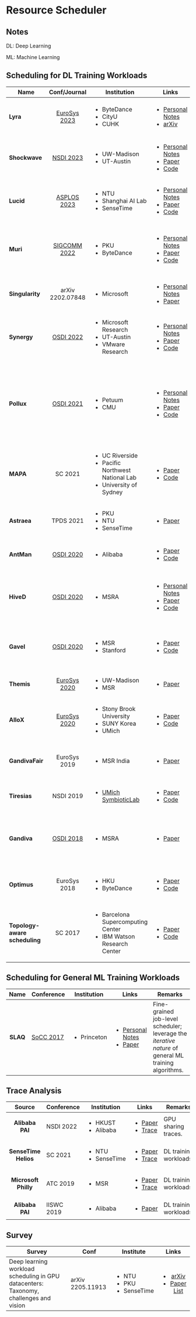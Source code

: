 # Resource Scheduler

## Notes

DL: Deep Learning

ML: Machine Learning

## Scheduling for DL Training Workloads

<table><thead><tr><th width="132">Name</th><th align="center">Conf/Journal</th><th>Institution</th><th>Links</th><th>Remarks</th></tr></thead><tbody><tr><td><strong>Lyra</strong></td><td align="center"><a href="../../reading-notes/conference/eurosys-2023.md">EuroSys 2023</a></td><td><ul><li>ByteDance</li><li>CityU</li><li>CUHK</li></ul></td><td><ul><li><a href="../../reading-notes/miscellaneous/arxiv/2022/aryl-an-elastic-cluster-scheduler-for-deep-learning.md">Personal Notes</a></li><li><a href="https://arxiv.org/abs/2202.07896">arXiv</a></li></ul></td><td>Loan idle inference GPU servers for elastic training jobs.</td></tr><tr><td><strong>Shockwave</strong></td><td align="center"><a href="../../reading-notes/conference/nsdi-2023/">NSDI 2023</a></td><td><ul><li>UW-Madison</li><li>UT-Austin</li></ul></td><td><ul><li><a href="../../reading-notes/conference/nsdi-2023/shockwave.md">Personal Notes</a></li><li><a href="https://www.usenix.org/conference/nsdi23/presentation/zheng">Paper</a></li><li><a href="https://github.com/uw-mad-dash/shockwave">Code</a></li></ul></td><td>Elastic resource requirements; extend market theory.</td></tr><tr><td><strong>Lucid</strong></td><td align="center"><a href="../../reading-notes/conference/asplos-2023/">ASPLOS 2023</a></td><td><ul><li>NTU</li><li>Shanghai AI Lab</li><li>SenseTime</li></ul></td><td><ul><li><a href="../../reading-notes/conference/asplos-2023/lucid.md">Personal Notes</a></li><li><a href="https://dl.acm.org/doi/10.1145/3575693.3575705">Paper</a></li><li><a href="https://github.com/S-Lab-System-Group/Lucid">Code</a></li></ul></td><td>Interpretability.</td></tr><tr><td><strong>Muri</strong></td><td align="center"><a href="../../reading-notes/conference/sigcomm-2022/">SIGCOMM 2022</a></td><td><ul><li>PKU</li><li>ByteDance</li></ul></td><td><ul><li><a href="../../reading-notes/conference/sigcomm-2022/multi-resource-interleaving-for-deep-learning-training.md">Personal Notes</a></li><li><a href="https://dl.acm.org/doi/10.1145/3544216.3544224">Paper</a></li><li><a href="https://github.com/Rivendile/Muri">Code</a></li></ul></td><td>Pack jobs along multiple resource types in the time dimension; integrate with PyTorch.</td></tr><tr><td><strong>Singularity</strong></td><td align="center">arXiv 2202.07848</td><td><ul><li>Microsoft</li></ul></td><td><ul><li><a href="../../reading-notes/miscellaneous/arxiv/singularity-planet-scale-preemptive-and-elastic-scheduling-of-ai-workloads.md">Personal Notes</a></li><li><a href="https://arxiv.org/abs/2202.07848">Paper</a></li></ul></td><td>Live GPU job migration.</td></tr><tr><td><strong>Synergy</strong></td><td align="center"><a href="../../reading-notes/conference/osdi-2022/">OSDI 2022</a></td><td><ul><li>Microsoft Research</li><li>UT-Austin</li><li>VMware Research</li></ul></td><td><ul><li><a href="../../reading-notes/conference/osdi-2022/synergy.md">Personal Notes</a></li><li><a href="https://www.usenix.org/conference/osdi22/presentation/mohan">Paper</a></li><li><a href="https://github.com/msr-fiddle/synergy">Code</a></li></ul></td><td>Consider the allocation of CPU and memory resources.</td></tr><tr><td><strong>Pollux</strong></td><td align="center"><a href="../../Conference/OSDI-2021/">OSDI 2021</a></td><td><ul><li>Petuum</li><li>CMU</li></ul></td><td><ul><li><a href="../../Conference/OSDI-2021/pollux.md">Personal Notes</a></li><li><a href="https://www.usenix.org/conference/osdi21/presentation/qiao">Paper</a></li><li><a href="https://github.com/petuum/adaptdl">Code</a></li></ul></td><td>Co-adaptively <em>allocates resources</em> (number of GPUs) and <em>tunes the hyperparameters</em> (batch size and learning rate) for all DL training jobs.</td></tr><tr><td><strong>MAPA</strong></td><td align="center">SC 2021</td><td><ul><li>UC Riverside</li><li>Pacific Northwest National Lab</li><li>University of Sydney</li></ul></td><td><ul><li><a href="https://dl.acm.org/doi/10.1145/3458817.3480853">Paper</a></li><li><a href="https://github.com/socal-ucr/MAPA">Code</a></li></ul></td><td>Consider multi-GPU accelerator topologies such as <em>single/double NVLink</em>.</td></tr><tr><td><strong>Astraea</strong></td><td align="center">TPDS 2021</td><td><ul><li>PKU</li><li>NTU</li><li>SenseTime</li></ul></td><td><ul><li><a href="https://ieeexplore.ieee.org/abstract/document/9655467">Paper</a></li></ul></td><td>Long-term GPU-time fairness.</td></tr><tr><td><strong>AntMan</strong></td><td align="center"><a href="../../Conference/OSDI-2020/">OSDI 2020</a></td><td><ul><li>Alibaba</li></ul></td><td><ul><li><a href="https://www.usenix.org/conference/osdi20/presentation/xiao">Paper</a></li><li><a href="https://github.com/alibaba/GPU-scheduler-for-deep-learning">Code</a></li></ul></td><td>Co-locate resource-guarantee and best-effort jobs.</td></tr><tr><td><strong>HiveD</strong></td><td align="center"><a href="../../Conference/OSDI-2020/">OSDI 2020</a></td><td><ul><li>MSRA</li></ul></td><td><ul><li><a href="../../Conference/OSDI-2020/hived.md">Personal Notes</a></li><li><a href="https://www.usenix.org/conference/osdi20/presentation/zhao-hanyu">Paper</a></li><li><a href="https://github.com/microsoft/hivedscheduler">Code</a></li></ul></td><td>Virtual private clusters; resource isolation and management for multi-tenant clusters.</td></tr><tr><td><strong>Gavel</strong></td><td align="center"><a href="../../Conference/OSDI-2020/">OSDI 2020</a></td><td><ul><li>MSR</li><li>Stanford</li></ul></td><td><ul><li><a href="https://www.usenix.org/conference/osdi20/presentation/narayanan-deepak">Paper</a></li><li><a href="https://github.com/stanford-futuredata/gavel">Code</a></li></ul></td><td>Consider <em>performance heterogeneity</em> across multiple accelerator types.</td></tr><tr><td><strong>Themis</strong></td><td align="center"><a href="../../reading-notes/conference/eurosys-2020.md">EuroSys 2020</a></td><td><ul><li>UW-Madison</li><li>MSR</li></ul></td><td><ul><li><a href="https://www.usenix.org/conference/nsdi20/presentation/mahajan">Paper</a></li></ul></td><td>Long-term fairness.</td></tr><tr><td><strong>AlloX</strong></td><td align="center"><a href="../../reading-notes/conference/eurosys-2020.md">EuroSys 2020</a></td><td><ul><li>Stony Brook University</li><li>SUNY Korea</li><li>UMich</li></ul></td><td><ul><li><a href="https://doi.org/10.1145/3342195.3387547">Paper</a></li><li><a href="https://github.com/lenhattan86/allox">Code</a></li></ul></td><td><em>CPU-GPU hybrid</em> clusters; min-cost bipartite matching.</td></tr><tr><td><strong>GandivaFair</strong></td><td align="center">EuroSys 2019</td><td><ul><li>MSR India</li></ul></td><td><ul><li><a href="https://dl.acm.org/doi/10.1145/3342195.3387555">Paper</a></li></ul></td><td>Achieve efficiency and fairness despite cluster heterogeneity.</td></tr><tr><td><strong>Tiresias</strong></td><td align="center">NSDI 2019</td><td><ul><li><a href="https://symbioticlab.org/">UMich SymbioticLab</a></li></ul></td><td><ul><li><a href="https://www.usenix.org/conference/nsdi19/presentation/gu">Paper</a></li><li><a href="https://github.com/SymbioticLab/Tiresias">Code</a></li></ul></td><td>Relax consolidated placement constraint.</td></tr><tr><td><strong>Gandiva</strong></td><td align="center"><a href="../../reading-notes/conference/osdi-2018/">OSDI 2018</a></td><td><ul><li>MSRA</li></ul></td><td><ul><li><a href="https://www.usenix.org/conference/osdi18/presentation/xiao">Paper</a></li></ul></td><td>Hyper-parameter tuning jobs; job packing; migration; grow-shrink; time-slicing.</td></tr><tr><td><strong>Optimus</strong></td><td align="center">EuroSys 2018</td><td><ul><li>HKU</li><li>ByteDance</li></ul></td><td><ul><li><a href="https://dl.acm.org/doi/10.1145/3190508.3190517">Paper</a></li><li><a href="https://github.com/pengyanghua/optimus">Code</a></li></ul></td><td>Minimize JCT based on <em>online resource-performance models</em>.</td></tr><tr><td><strong>Topology-aware scheduling</strong></td><td align="center">SC 2017</td><td><ul><li>Barcelona Supercomputing Center</li><li>IBM Watson Research Center</li></ul></td><td><ul><li><a href="https://dl.acm.org/doi/10.1145/3126908.3126933">Paper</a></li><li><a href="https://github.com/HiEST/gpu-topo-aware">Code</a></li></ul></td><td>Consider multiple link technologies such as <em>PCI-e</em> and <em>NVLink</em>.</td></tr></tbody></table>

## Scheduling for General ML Training Workloads

|   Name   | Conference                                             | Institution                 | Links                                                                                                                                                                      | Remarks                                                                                              |
| :------: | ------------------------------------------------------ | --------------------------- | -------------------------------------------------------------------------------------------------------------------------------------------------------------------------- | ---------------------------------------------------------------------------------------------------- |
| **SLAQ** | [SoCC 2017](../../reading-notes/conference/socc-2017/) | <ul><li>Princeton</li></ul> | <ul><li><a href="../../reading-notes/conference/socc-2017/slaq.md">Personal Notes</a></li><li><a href="https://dl.acm.org/doi/10.1145/3127479.3127490">Paper</a></li></ul> | Fine-grained job-level scheduler; leverage the _iterative nature_ of general ML training algorithms. |

## Trace Analysis

|        Source        | Conference | Institution                             | Links                                                                                                                                                                                                   | Remarks                |
| :------------------: | ---------- | --------------------------------------- | ------------------------------------------------------------------------------------------------------------------------------------------------------------------------------------------------------- | ---------------------- |
|    **Alibaba PAI**   | NSDI 2022  | <ul><li>HKUST</li><li>Alibaba</li></ul> | <ul><li><a href="https://www.usenix.org/conference/nsdi22/presentation/weng">Paper</a></li><li><a href="https://github.com/alibaba/clusterdata/tree/master/cluster-trace-gpu-v2020">Trace</a></li></ul> | GPU sharing traces.    |
| **SenseTime Helios** | SC 2021    | <ul><li>NTU</li><li>SenseTime</li></ul> | <ul><li><a href="https://dl.acm.org/doi/10.1145/3458817.3476223">Paper</a></li><li><a href="https://github.com/S-Lab-System-Group/HeliosData">Trace</a></li></ul>                                       | DL training workloads. |
| **Microsoft Philly** | ATC 2019   | <ul><li>MSR</li></ul>                   | <ul><li><a href="https://www.usenix.org/conference/atc19/presentation/jeon">Paper</a></li><li><a href="https://github.com/msr-fiddle/philly-traces">Trace</a></li></ul>                                 | DL training workloads. |
|    **Alibaba PAI**   | IISWC 2019 | <ul><li>Alibaba</li></ul>               | <ul><li><a href="https://ieeexplore.ieee.org/document/9042047">Paper</a></li></ul>                                                                                                                      | DL training workloads. |

## Survey

| Survey                                                                                | Conf             | Institute                                           |                                                                                    Links                                                                                   |
| ------------------------------------------------------------------------------------- | ---------------- | --------------------------------------------------- | :------------------------------------------------------------------------------------------------------------------------------------------------------------------------: |
| Deep learning workload scheduling in GPU datacenters: Taxonomy, challenges and vision | arXiv 2205.11913 | <ul><li>NTU</li><li>PKU</li><li>SenseTime</li></ul> | <ul><li><a href="https://arxiv.org/abs/2205.11913">arXiv</a></li><li><a href="https://github.com/S-Lab-System-Group/Awesome-DL-Scheduling-Papers">Paper List</a></li></ul> |
